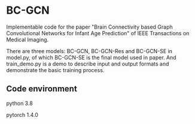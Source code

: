 # BC-GCN
Implementable code for the paper "Brain Connectivity based Graph Convolutional Networks for Infant Age Prediction" of IEEE Transactions on Medical Imaging.

There are three models: BC-GCN, BC-GCN-Res and BC-GCN-SE in model.py, of which BC-GCN-SE is the final model used in paper. And train_demo.py is a demo to describe input and output formats and demonstrate the basic training process.

## Code environment

python 3.8

pytorch 1.4.0

